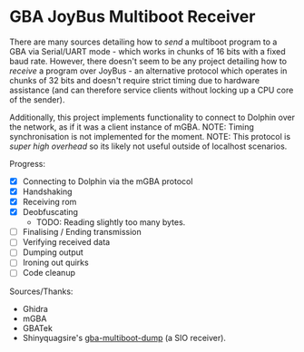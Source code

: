 # GBA JoyBus Multiboot Receiver
There are many sources detailing how to _send_ a multiboot program to a GBA via Serial/UART mode - which works in chunks of 16 bits with a fixed baud rate.
However, there doesn't seem to be any project detailing how to _receive_ a program over JoyBus - an alternative protocol which operates in chunks of 32 bits and doesn't require strict timing due to hardware assistance (and can therefore service clients without locking up a CPU core of the sender).

Additionally, this project implements functionality to connect to Dolphin over the network, as if it was a client instance of mGBA.
NOTE: Timing synchronisation is not implemented for the moment.
NOTE: This protocol is *super high overhead* so its likely not useful outside of localhost scenarios.

Progress:
- [x] Connecting to Dolphin via the mGBA protocol
- [x] Handshaking
- [x] Receiving rom
- [x] Deobfuscating
    - TODO: Reading slightly too many bytes.
- [ ] Finalising / Ending transmission
- [ ] Verifying received data
- [ ] Dumping output
- [ ] Ironing out quirks
- [ ] Code cleanup

Sources/Thanks:
- Ghidra
- mGBA
- GBATek
- Shinyquagsire's [gba-multiboot-dump](https://github.com/shinyquagsire23/gba-multiboot-dump) (a SIO receiver).